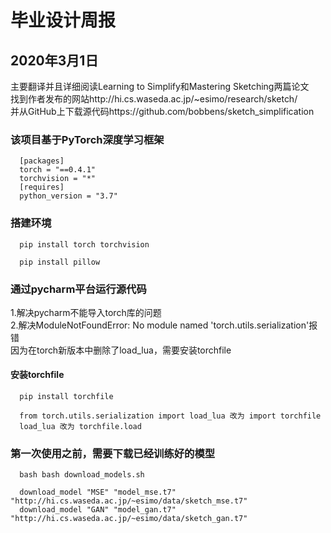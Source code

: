 # 毕业设计周报
## 2020年3月1日
主要翻译并且详细阅读Learning to Simplify和Mastering Sketching两篇论文<br>
找到作者发布的网站http://hi.cs.waseda.ac.jp/~esimo/research/sketch/<br>
并从GitHub上下载源代码https://github.com/bobbens/sketch_simplification
### 该项目基于PyTorch深度学习框架
```
  [packages]
  torch = "==0.4.1"
  torchvision = "*"
  [requires]
  python_version = "3.7"
```
### 搭建环境
```
  pip install torch torchvision
```
```
  pip install pillow
```
### 通过pycharm平台运行源代码
  1.解决pycharm不能导入torch库的问题<br>
  2.解决ModuleNotFoundError: No module named 'torch.utils.serialization'报错<br>
    因为在torch新版本中删除了load_lua，需要安装torchfile
  #### 安装torchfile
```
  pip install torchfile
```
```
  from torch.utils.serialization import load_lua 改为 import torchfile
  load_lua 改为 torchfile.load
```
### 第一次使用之前，需要下载已经训练好的模型
```
  bash bash download_models.sh
```
```
  download_model "MSE" "model_mse.t7" "http://hi.cs.waseda.ac.jp/~esimo/data/sketch_mse.t7"
  download_model "GAN" "model_gan.t7" "http://hi.cs.waseda.ac.jp/~esimo/data/sketch_gan.t7"
```


